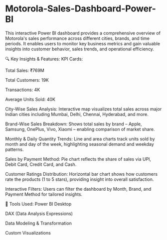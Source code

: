 # Motorola-Sales-Dashboard-Power-BI
This interactive Power BI dashboard provides a comprehensive overview of Motorola's sales performance across different cities, brands, and time periods. It enables users to monitor key business metrics and gain valuable insights into customer behavior, sales trends, and operational efficiency.

🔍 Key Insights & Features:
KPI Cards:

Total Sales: ₹769M

Total Customers: 19K

Transactions: 4K

Average Units Sold: 40K

City-Wise Sales Analysis:
Interactive map visualizes total sales across major Indian cities including Mumbai, Delhi, Chennai, Hyderabad, and more.

Brand-Wise Sales Breakdown:
Shows total sales by brand – Apple, Samsung, OnePlus, Vivo, Xiaomi – enabling comparison of market share.

Monthly & Daily Quantity Trends:
Line and area charts track units sold by month and day of the week, highlighting seasonal demand and weekday patterns.

Sales by Payment Method:
Pie chart reflects the share of sales via UPI, Debit Card, Credit Card, and Cash.

Customer Ratings Distribution:
Horizontal bar chart shows how customers rate the products (1 to 5 stars), providing insight into overall satisfaction.

Interactive Filters:
Users can filter the dashboard by Month, Brand, and Payment Method for tailored insights.

🧩 Tools Used:
Power BI Desktop

DAX (Data Analysis Expressions)

Data Modeling & Transformation

Custom Visualizations

